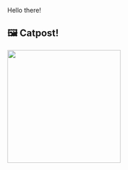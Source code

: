 Hello there!



## 🖼️ Catpost!

<sub>
    <img src="https://cdn2.thecatapi.com/images/bkc.jpg" height="256">
</sub>

